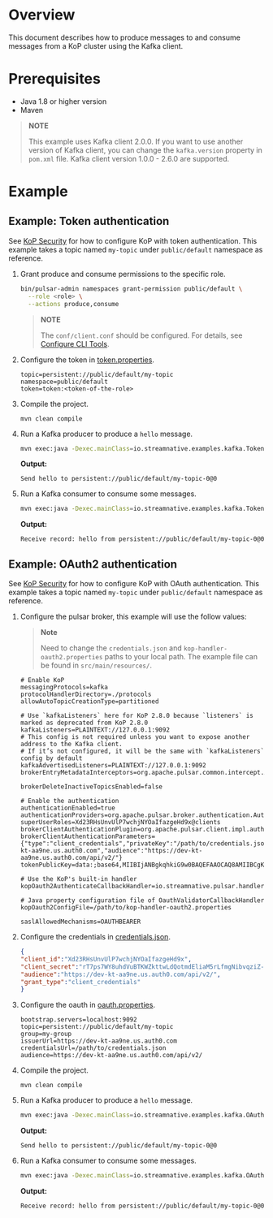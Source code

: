 # Overview

This document describes how to produce messages to and consume messages from a KoP cluster using the Kafka client.

# Prerequisites

- Java 1.8 or higher version
- Maven

> **NOTE**
>
> This example uses Kafka client 2.0.0. If you want to use another version of Kafka client, you can change the `kafka.version` property in `pom.xml` file. Kafka client version 1.0.0 - 2.6.0 are supported.

# Example

## Example: Token authentication 

See [KoP Security](https://github.com/streamnative/kop/blob/master/docs/security.md) for how to configure KoP with token authentication. This example takes a topic named `my-topic` under `public/default` namespace as reference.

1. Grant produce and consume permissions to the specific role.

   ```bash
   bin/pulsar-admin namespaces grant-permission public/default \
     --role <role> \
     --actions produce,consume
   ```

   > **NOTE**
   >
   > The `conf/client.conf` should be configured. For details, see [Configure CLI Tools](http://pulsar.apache.org/docs/en/security-jwt/#cli-tools).

2. Configure the token in [token.properties](src/main/resources/token.properties).

   ```properties
   topic=persistent://public/default/my-topic
   namespace=public/default
   token=token:<token-of-the-role>
   ```

3. Compile the project.

   ```
   mvn clean compile
   ```

4. Run a Kafka producer to produce a `hello` message.

   ```bash
   mvn exec:java -Dexec.mainClass=io.streamnative.examples.kafka.TokenProducer
   ```

   **Output:**

   ```
   Send hello to persistent://public/default/my-topic-0@0
   ```

5. Run a Kafka consumer to consume some messages.

   ```bash
   mvn exec:java -Dexec.mainClass=io.streamnative.examples.kafka.TokenConsumer
   ```

   **Output:**

   ```
   Receive record: hello from persistent://public/default/my-topic-0@0
   ```

## Example: OAuth2 authentication 

See [KoP Security](https://github.com/streamnative/kop/blob/master/docs/security.md#oauthbearer) for how to configure KoP with OAuth authentication. This example takes a topic named `my-topic` under `public/default` namespace as reference.

1. Configure the pulsar broker, this example will use the follow values:

   > **Note**
   >
   > Need to change the `credentials.json` and `kop-handler-oauth2.properties` paths to your local path. The example file can be found in `src/main/resources/`.
   > 
   ```properties
   # Enable KoP
   messagingProtocols=kafka
   protocolHandlerDirectory=./protocols
   allowAutoTopicCreationType=partitioned
   
   # Use `kafkaListeners` here for KoP 2.8.0 because `listeners` is marked as deprecated from KoP 2.8.0
   kafkaListeners=PLAINTEXT://127.0.0.1:9092
   # This config is not required unless you want to expose another address to the Kafka client.
   # If it’s not configured, it will be the same with `kafkaListeners` config by default
   kafkaAdvertisedListeners=PLAINTEXT://127.0.0.1:9092
   brokerEntryMetadataInterceptors=org.apache.pulsar.common.intercept.AppendIndexMetadataInterceptor
   
   brokerDeleteInactiveTopicsEnabled=false
   
   # Enable the authentication
   authenticationEnabled=true
   authenticationProviders=org.apache.pulsar.broker.authentication.AuthenticationProviderToken
   superUserRoles=Xd23RHsUnvUlP7wchjNYOaIfazgeHd9x@clients
   brokerClientAuthenticationPlugin=org.apache.pulsar.client.impl.auth.oauth2.AuthenticationOAuth2
   brokerClientAuthenticationParameters={"type":"client_credentials","privateKey":"/path/to/credentials.json","issuerUrl":"https://dev-kt-aa9ne.us.auth0.com","audience":"https://dev-kt-aa9ne.us.auth0.com/api/v2/"}
   tokenPublicKey=data:;base64,MIIBIjANBgkqhkiG9w0BAQEFAAOCAQ8AMIIBCgKCAQEA2tZd/4gJda3U2Pc3tpgRAN7JPGWx/Gn17v/0IiZlNNRbP/Mmf0Vc6G1qsnaRaWNWOR+t6/a6ekFHJMikQ1N2X6yfz4UjMc8/G2FDPRmWjA+GURzARjVhxc/BBEYGoD0Kwvbq/u9CZm2QjlKrYaLfg3AeB09j0btNrDJ8rBsNzU6AuzChRvXj9IdcE/A/4N/UQ+S9cJ4UXP6NJbToLwajQ5km+CnxdGE6nfB7LWHvOFHjn9C2Rb9e37CFlmeKmIVFkagFM0gbmGOb6bnGI8Bp/VNGV0APef4YaBvBTqwoZ1Z4aDHy5eRxXfAMdtBkBupmBXqL6bpd15XRYUbu/7ck9QIDAQAB
   
   # Use the KoP's built-in handler
   kopOauth2AuthenticateCallbackHandler=io.streamnative.pulsar.handlers.kop.security.oauth.OauthValidatorCallbackHandler
   
   # Java property configuration file of OauthValidatorCallbackHandler
   kopOauth2ConfigFile=/path/to/kop-handler-oauth2.properties
   
   saslAllowedMechanisms=OAUTHBEARER
   ```


2. Configure the credentials in [credentials.json](src/main/resources/credentials.json).

   ```json
   {
   "client_id":"Xd23RHsUnvUlP7wchjNYOaIfazgeHd9x",
   "client_secret":"rT7ps7WY8uhdVuBTKWZkttwLdQotmdEliaM5rLfmgNibvqziZ-g07ZH52N_poGAb",
   "audience":"https://dev-kt-aa9ne.us.auth0.com/api/v2/",
   "grant_type":"client_credentials"
   }
   ```

3. Configure the oauth in [oauth.properties](src/main/resources/oauth.properties).

   ```properties
   bootstrap.servers=localhost:9092
   topic=persistent://public/default/my-topic
   group=my-group
   issuerUrl=https://dev-kt-aa9ne.us.auth0.com
   credentialsUrl=/path/to/credentials.json
   audience=https://dev-kt-aa9ne.us.auth0.com/api/v2/
   ```

4. Compile the project.

   ```
   mvn clean compile
   ```

5. Run a Kafka producer to produce a `hello` message.

   ```bash
   mvn exec:java -Dexec.mainClass=io.streamnative.examples.kafka.OAuthProducer
   ```

   **Output:**

   ```
   Send hello to persistent://public/default/my-topic-0@0
   ```

6. Run a Kafka consumer to consume some messages.

   ```bash
   mvn exec:java -Dexec.mainClass=io.streamnative.examples.kafka.OAuthConsumer
   ```

   **Output:**

   ```
   Receive record: hello from persistent://public/default/my-topic-0@0
   ```
